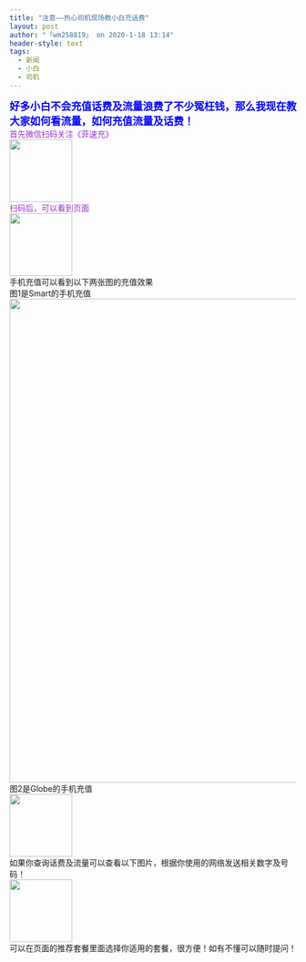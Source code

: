 ```yaml
---
title: "注意——热心司机现场教小白充话费"
layout: post
author: "「wm258819」 on 2020-1-18 13:14"
header-style: text
tags:
  - 新闻
  - 小白
  - 司机
---
```


<head></head>
<body>
 <font size="4"><font color="#0000ff"><strong>好多小白不会充值话费及流量浪费了不少冤枉钱，那么我现在教大家如何看流量，如何充值流量及话费！</strong></font></font>
 <br> 
 <font color="#9932cc">首先微信扫码关注《菲速充》</font>
 <br> 
 <img width="110" src="https://bbs.boniu123.cc/forum.php?mod=image&amp;aid=1328109&amp;size=300x300&amp;key=28aefb3324ec016c&amp;nocache=yes&amp;type=fixnone">
 <br> 
 <font color="#9932cc">扫码后，可以看到页面</font>
 <br> 
 <img width="110" src="https://bbs.boniu123.cc/forum.php?mod=image&amp;aid=1328110&amp;size=300x300&amp;key=fe37c70abf4b68b8&amp;nocache=yes&amp;type=fixnone">
 <br> 手机充值可以看到以下两张图的充值效果
 <br> 图1是Smart的手机充值
 <br> 
 <ignore_js_op> 
  <img aid="1328107" src="https://bbs.boniu123.cc/data/attachment/forum/202001/18/122005ktfd0nnddnc3ccnn.jpg" zoomfile="data/attachment/forum/202001/18/122005ktfd0nnddnc3ccnn.jpg" file="data/attachment/forum/202001/18/122005ktfd0nnddnc3ccnn.jpg" width="850" inpost="1"> 
  <div class="tip tip_4 aimg_tip" id="aimg_1328107_menu" style="position: absolute; display: none" disautofocus="true"> 
   <div class="xs0"> 
    <p><strong>S.jpg</strong> <em class="xg1">(314.56 KB, 下载次数: 0)</em></p> 
    <p> <a href="forum.php?mod=attachment&amp;aid=MTMyODEwN3w5NjU5YTYwY3wxNTc5MzI1MjM1fDB8NTUzMzU0&amp;nothumb=yes" target="_blank">下载附件</a> &nbsp;<a href="javascript:;" onclick="showWindow(this.id, this.getAttribute('url'), 'get', 0);" id="savephoto_1328107" url="home.php?mod=spacecp&amp;ac=album&amp;op=saveforumphoto&amp;aid=1328107&amp;handlekey=savephoto_1328107">保存到相册</a> </p> 
    <p class="xg1 y"><span title="2020-1-18 12:20">1&nbsp;小时前</span> 上传</p> 
   </div> 
   <div class="tip_horn"></div> 
  </div> 
 </ignore_js_op> 
 <br> 图2是Globe的手机充值
 <br> 
 <img width="110" src="https://bbs.boniu123.cc/forum.php?mod=image&amp;aid=1328106&amp;size=300x300&amp;key=8497929ed54e6e64&amp;nocache=yes&amp;type=fixnone">
 <br> 如果你查询话费及流量可以查看以下图片，根据你使用的网络发送相关数字及号码！
 <br> 
 <img width="110" src="https://bbs.boniu123.cc/forum.php?mod=image&amp;aid=1328108&amp;size=300x300&amp;key=427a27d358999198&amp;nocache=yes&amp;type=fixnone">
 <br> 可以在页面的推荐套餐里面选择你适用的套餐，很方便！如有不懂可以随时提问！
 <br>
</body>


